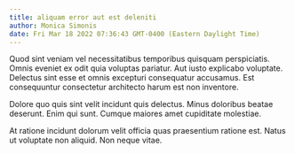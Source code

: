 ```yaml
---
title: aliquam error aut est deleniti
author: Monica Simonis
date: Fri Mar 18 2022 07:36:43 GMT-0400 (Eastern Daylight Time)
---
```

Quod sint veniam vel necessitatibus temporibus quisquam perspiciatis. Omnis eveniet ex odit quia voluptas pariatur. Aut iusto explicabo voluptate. Delectus sint esse et omnis excepturi consequatur accusamus. Est consequuntur consectetur architecto harum est non inventore.

 Dolore quo quis sint velit incidunt quis delectus. Minus doloribus beatae deserunt. Enim qui sunt. Cumque maiores amet cupiditate molestiae.

 At ratione incidunt dolorum velit officia quas praesentium ratione est. Natus ut voluptate non aliquid. Non neque vitae.